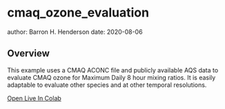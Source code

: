 cmaq_ozone_evaluation
=====================

author: Barron H. Henderson
date: 2020-08-06

Overview
--------

This example uses a CMAQ ACONC file and publicly available AQS data to
evaluate CMAQ ozone for Maximum Daily 8 hour mixing ratios. It is easily
adaptable to evaluate other species and at other temporal resolutions.

[Open Live In Colab](https://colab.research.google.com/gist/barronh/84d67cdb426471d5b3207eb020fb5157/cmaq_ozone_evaluation.ipynb)
